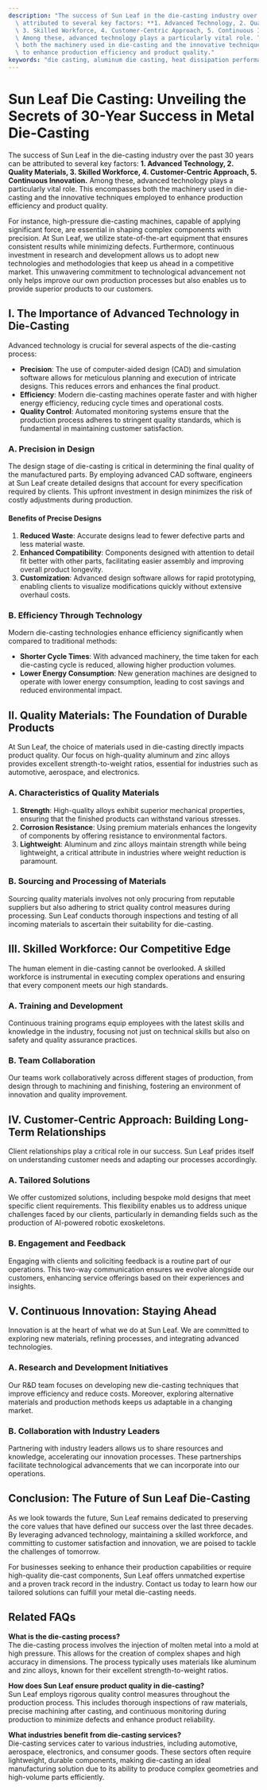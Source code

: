 ```yaml
---
description: "The success of Sun Leaf in the die-casting industry over the past 30 years can be\
  \ attributed to several key factors: **1. Advanced Technology, 2. Quality Materials,\
  \ 3. Skilled Workforce, 4. Customer-Centric Approach, 5. Continuous Innovation.**\
  \ Among these, advanced technology plays a particularly vital role. This encompasses\
  \ both the machinery used in die-casting and the innovative techniques employed\
  \ to enhance production efficiency and product quality."
keywords: "die casting, aluminum die casting, heat dissipation performance, heat sink"
---
```

# Sun Leaf Die Casting: Unveiling the Secrets of 30-Year Success in Metal Die-Casting

The success of Sun Leaf in the die-casting industry over the past 30 years can be attributed to several key factors: **1. Advanced Technology, 2. Quality Materials, 3. Skilled Workforce, 4. Customer-Centric Approach, 5. Continuous Innovation.** Among these, advanced technology plays a particularly vital role. This encompasses both the machinery used in die-casting and the innovative techniques employed to enhance production efficiency and product quality.

For instance, high-pressure die-casting machines, capable of applying significant force, are essential in shaping complex components with precision. At Sun Leaf, we utilize state-of-the-art equipment that ensures consistent results while minimizing defects. Furthermore, continuous investment in research and development allows us to adopt new technologies and methodologies that keep us ahead in a competitive market. This unwavering commitment to technological advancement not only helps improve our own production processes but also enables us to provide superior products to our customers.

## **I. The Importance of Advanced Technology in Die-Casting**

Advanced technology is crucial for several aspects of the die-casting process:

- **Precision**: The use of computer-aided design (CAD) and simulation software allows for meticulous planning and execution of intricate designs. This reduces errors and enhances the final product.
- **Efficiency**: Modern die-casting machines operate faster and with higher energy efficiency, reducing cycle times and operational costs.
- **Quality Control**: Automated monitoring systems ensure that the production process adheres to stringent quality standards, which is fundamental in maintaining customer satisfaction.

### **A. Precision in Design**

The design stage of die-casting is critical in determining the final quality of the manufactured parts. By employing advanced CAD software, engineers at Sun Leaf create detailed designs that account for every specification required by clients. This upfront investment in design minimizes the risk of costly adjustments during production. 

#### **Benefits of Precise Designs**

1. **Reduced Waste**: Accurate designs lead to fewer defective parts and less material waste.
2. **Enhanced Compatibility**: Components designed with attention to detail fit better with other parts, facilitating easier assembly and improving overall product longevity.
3. **Customization**: Advanced design software allows for rapid prototyping, enabling clients to visualize modifications quickly without extensive overhaul costs.

### **B. Efficiency Through Technology**

Modern die-casting technologies enhance efficiency significantly when compared to traditional methods:

- **Shorter Cycle Times**: With advanced machinery, the time taken for each die-casting cycle is reduced, allowing higher production volumes.
- **Lower Energy Consumption**: New generation machines are designed to operate with lower energy consumption, leading to cost savings and reduced environmental impact.

## **II. Quality Materials: The Foundation of Durable Products**

At Sun Leaf, the choice of materials used in die-casting directly impacts product quality. Our focus on high-quality aluminum and zinc alloys provides excellent strength-to-weight ratios, essential for industries such as automotive, aerospace, and electronics.

### **A. Characteristics of Quality Materials**

1. **Strength**: High-quality alloys exhibit superior mechanical properties, ensuring that the finished products can withstand various stresses.
2. **Corrosion Resistance**: Using premium materials enhances the longevity of components by offering resistance to environmental factors.
3. **Lightweight**: Aluminum and zinc alloys maintain strength while being lightweight, a critical attribute in industries where weight reduction is paramount.

### **B. Sourcing and Processing of Materials**

Sourcing quality materials involves not only procuring from reputable suppliers but also adhering to strict quality control measures during processing. Sun Leaf conducts thorough inspections and testing of all incoming materials to ascertain their suitability for die-casting.

## **III. Skilled Workforce: Our Competitive Edge**

The human element in die-casting cannot be overlooked. A skilled workforce is instrumental in executing complex operations and ensuring that every component meets our high standards. 

### **A. Training and Development**

Continuous training programs equip employees with the latest skills and knowledge in the industry, focusing not just on technical skills but also on safety and quality assurance practices.

### **B. Team Collaboration**

Our teams work collaboratively across different stages of production, from design through to machining and finishing, fostering an environment of innovation and quality improvement.

## **IV. Customer-Centric Approach: Building Long-Term Relationships**

Client relationships play a critical role in our success. Sun Leaf prides itself on understanding customer needs and adapting our processes accordingly.

### **A. Tailored Solutions**

We offer customized solutions, including bespoke mold designs that meet specific client requirements. This flexibility enables us to address unique challenges faced by our clients, particularly in demanding fields such as the production of AI-powered robotic exoskeletons.

### **B. Engagement and Feedback**

Engaging with clients and soliciting feedback is a routine part of our operations. This two-way communication ensures we evolve alongside our customers, enhancing service offerings based on their experiences and insights.

## **V. Continuous Innovation: Staying Ahead**

Innovation is at the heart of what we do at Sun Leaf. We are committed to exploring new materials, refining processes, and integrating advanced technologies.

### **A. Research and Development Initiatives**

Our R&D team focuses on developing new die-casting techniques that improve efficiency and reduce costs. Moreover, exploring alternative materials and production methods keeps us adaptable in a changing market.

### **B. Collaboration with Industry Leaders**

Partnering with industry leaders allows us to share resources and knowledge, accelerating our innovation processes. These partnerships facilitate technological advancements that we can incorporate into our operations.

## **Conclusion: The Future of Sun Leaf Die-Casting**

As we look towards the future, Sun Leaf remains dedicated to preserving the core values that have defined our success over the last three decades. By leveraging advanced technology, maintaining a skilled workforce, and committing to customer satisfaction and innovation, we are poised to tackle the challenges of tomorrow.

For businesses seeking to enhance their production capabilities or require high-quality die-cast components, Sun Leaf offers unmatched expertise and a proven track record in the industry. Contact us today to learn how our tailored solutions can fulfill your metal die-casting needs.

## Related FAQs

**What is the die-casting process?**  
The die-casting process involves the injection of molten metal into a mold at high pressure. This allows for the creation of complex shapes and high accuracy in dimensions. The process typically uses materials like aluminum and zinc alloys, known for their excellent strength-to-weight ratios.

**How does Sun Leaf ensure product quality in die-casting?**  
Sun Leaf employs rigorous quality control measures throughout the production process. This includes thorough inspections of raw materials, precise machining after casting, and continuous monitoring during production to minimize defects and enhance product reliability.

**What industries benefit from die-casting services?**  
Die-casting services cater to various industries, including automotive, aerospace, electronics, and consumer goods. These sectors often require lightweight, durable components, making die-casting an ideal manufacturing solution due to its ability to produce complex geometries and high-volume parts efficiently.
